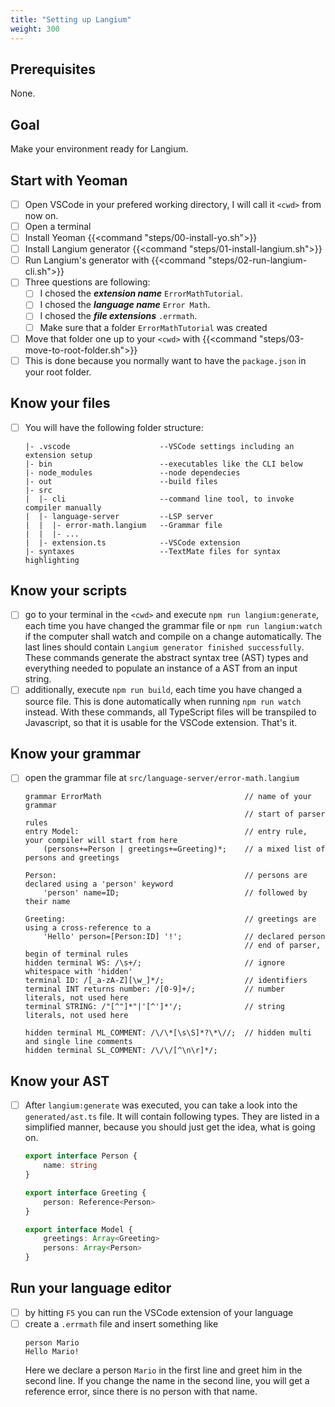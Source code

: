 ```yaml
---
title: "Setting up Langium"
weight: 300
---
```


## Prerequisites

None.

## Goal

Make your environment ready for Langium.

## Start with Yeoman

* [ ] Open VSCode in your prefered working directory, I will call it `<cwd>` from now on.
* [ ] Open a terminal
* [ ] Install Yeoman {{<command "steps/00-install-yo.sh">}}
* [ ] Install Langium generator {{<command "steps/01-install-langium.sh">}}
* [ ] Run Langium's generator with {{<command "steps/02-run-langium-cli.sh">}}
* [ ] Three questions are following:
    * [ ] I chosed the ***extension name*** `ErrorMathTutorial`.
    * [ ] I chosed the ***language name*** `Error Math`.
    * [ ] I chosed the ***file extensions*** `.errmath`.
    * [ ] Make sure that a folder `ErrorMathTutorial` was created
* [ ] Move that folder one up to your `<cwd>` with {{<command "steps/03-move-to-root-folder.sh">}}
* [ ] This is done because you normally want to have the `package.json` in your root folder.

## Know your files

* [ ] You will have the following folder structure:
  ```plain
  |- .vscode                    --VSCode settings including an extension setup
  |- bin                        --executables like the CLI below
  |- node_modules               --node dependecies
  |- out                        --build files
  |- src
  |  |- cli                     --command line tool, to invoke compiler manually
  |  |- language-server         --LSP server
  |  |  |- error-math.langium   --Grammar file
  |  |  |- ...
  |  |- extension.ts            --VSCode extension
  |- syntaxes                   --TextMate files for syntax highlighting
  ```

## Know your scripts
* [ ] go to your terminal in the `<cwd>` and execute `npm run langium:generate`, each time you have changed the grammar file or `npm run langium:watch` if the computer shall watch and compile on a change automatically. The last lines should contain `Langium generator finished successfully`. These commands generate the abstract syntax tree (AST) types and everything needed to populate an instance of a AST from an input string.
* [ ] additionally, execute `npm run build`, each time you have changed a source file. This is done automatically when running `npm run watch` instead. With these commands, all TypeScript files will be transpiled to Javascript, so that it is usable for the VSCode extension. That's it.

## Know your grammar
* [ ] open the grammar file at `src/language-server/error-math.langium`
    ```plain
    grammar ErrorMath                                // name of your grammar
                                                     // start of parser rules
    entry Model:                                     // entry rule, your compiler will start from here
        (persons+=Person | greetings+=Greeting)*;    // a mixed list of persons and greetings

    Person:                                          // persons are declared using a 'person' keyword
        'person' name=ID;                            // followed by their name   

    Greeting:                                        // greetings are using a cross-reference to a
        'Hello' person=[Person:ID] '!';              // declared person
                                                     // end of parser, begin of terminal rules
    hidden terminal WS: /\s+/;                       // ignore whitespace with 'hidden'
    terminal ID: /[_a-zA-Z][\w_]*/;                  // identifiers
    terminal INT returns number: /[0-9]+/;           // number literals, not used here
    terminal STRING: /"[^"]*"|'[^']*'/;              // string literals, not used here

    hidden terminal ML_COMMENT: /\/\*[\s\S]*?\*\//;  // hidden multi and single line comments
    hidden terminal SL_COMMENT: /\/\/[^\n\r]*/;
    ```

## Know your AST

* [ ] After `langium:generate` was executed, you can take a look into the `generated/ast.ts` file.
    It will contain following types. They are listed in a simplified manner, because you should just get the idea, what is going on. 

    ```typescript
    export interface Person {
        name: string
    }

    export interface Greeting {
        person: Reference<Person>
    }

    export interface Model {
        greetings: Array<Greeting>
        persons: Array<Person>
    }
    ```

## Run your language editor
* [ ] by hitting `F5` you can run the VSCode extension of your language
* [ ] create a `.errmath` file and insert something like
  ```
  person Mario
  Hello Mario!
  ```
  Here we declare a person `Mario` in the first line and greet him in the second line. If you change the name in the second line, you will get a reference error, since there is no person with that name.
